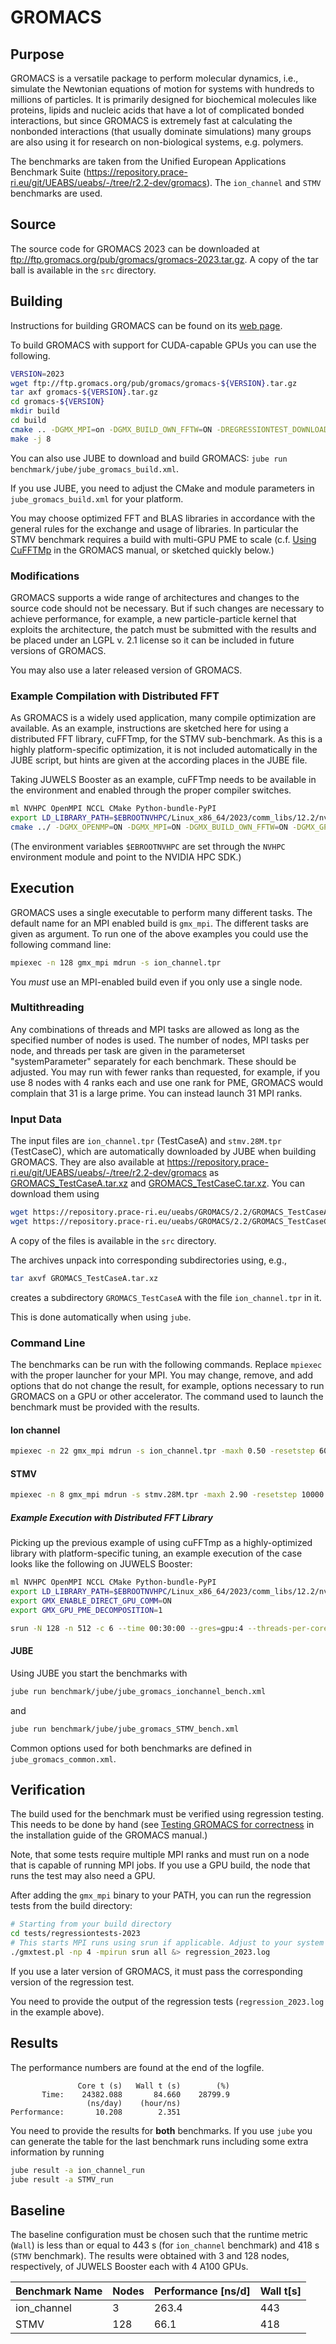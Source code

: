 # GROMACS

## Purpose

GROMACS is a versatile package to perform molecular dynamics, i.e., simulate the Newtonian equations of motion for systems with hundreds to millions of
particles. It is primarily designed for biochemical molecules like proteins, lipids and nucleic acids that have a lot of complicated bonded interactions, but since GROMACS is extremely fast at calculating the nonbonded interactions (that usually dominate simulations) many groups are also using it for research on non-biological systems, e.g. polymers.

The benchmarks are taken from the Unified European Applications Benchmark Suite
(https://repository.prace-ri.eu/git/UEABS/ueabs/-/tree/r2.2-dev/gromacs). The `ion_channel` and `STMV` benchmarks are used.

## Source
The source code for GROMACS 2023 can be downloaded at ftp://ftp.gromacs.org/pub/gromacs/gromacs-2023.tar.gz. A copy of the tar ball is available in the `src` directory.

## Building

Instructions for building GROMACS can be found on its [web page](https://manual.gromacs.org/current/install-guide/index.html).

To build GROMACS with support for CUDA-capable GPUs you can use the following.

```bash
VERSION=2023
wget ftp://ftp.gromacs.org/pub/gromacs/gromacs-${VERSION}.tar.gz
tar axf gromacs-${VERSION}.tar.gz
cd gromacs-${VERSION}
mkdir build
cd build
cmake .. -DGMX_MPI=on -DGMX_BUILD_OWN_FFTW=ON -DREGRESSIONTEST_DOWNLOAD=ON -DGMX_GPU=CUDA
make -j 8
```

You can also use JUBE to download and build GROMACS: `jube run benchmark/jube/jube_gromacs_build.xml`.

If you use JUBE, you need to adjust the CMake and module parameters in `jube_gromacs_build.xml` for your platform.

You may choose optimized FFT and BLAS libraries in accordance with the general rules for the exchange and usage of libraries. In particular the STMV benchmark requires a build with multi-GPU PME to scale (c.f. [Using CuFFTMp](https://manual.gromacs.org/current/install-guide/index.html#using-cufftmp) in the GROMACS manual, or sketched quickly below.)

### Modifications

GROMACS supports a wide range of architectures and changes to the source code should not be necessary. But if such changes are necessary to achieve performance, for example, a new particle-particle kernel that
exploits the architecture, the patch must be submitted with the results and be placed under an LGPL v. 2.1 license so it can be included in future versions of GROMACS.

You may also use a later released version of GROMACS.

### Example Compilation with Distributed FFT

As GROMACS is a widely used application, many compile optimization are available. As an example, instructions are sketched here for using a distributed FFT library, cuFFTmp, for the STMV sub-benchmark. As this is a highly platform-specific optimization, it is not included automatically in the JUBE script, but hints are given at the according places in the JUBE file.

Taking JUWELS Booster as an example, cuFFTmp needs to be available in the environment and enabled through the proper compiler switches.

```bash
ml NVHPC OpenMPI NCCL CMake Python-bundle-PyPI
export LD_LIBRARY_PATH=$EBROOTNVHPC/Linux_x86_64/2023/comm_libs/12.2/nvshmem_cufftmp_compat/lib:$EBROOTNVHPC/Linux_x86_64/2023/math_libs/12.2/lib64:$LD_LIBRARY_PATH
cmake ../ -DGMX_OPENMP=ON -DGMX_MPI=ON -DGMX_BUILD_OWN_FFTW=ON -DGMX_GPU=CUDA  -DGMX_CUDA_TARGET_SM=80 -DCMAKE_BUILD_TYPE=Release -DGMX_DOUBLE=off -DGMX_USE_CUFFTMP=ON -DcuFFTMp_ROOT=$EBROOTNVHPC/Linux_x86_64/2023/math_libs/12.2
```

(The environment variables `$EBROOTNVHPC` are set through the `NVHPC` environment module and point to the NVIDIA HPC SDK.)


## Execution

GROMACS uses a single executable to perform many different tasks.
The default name for an MPI enabled build is `gmx_mpi`. The different tasks are given as argument. To run one of the above examples you could use the following command line:

```bash
mpiexec -n 128 gmx_mpi mdrun -s ion_channel.tpr
```
You *must* use an MPI-enabled build even if you only use a single node.

### Multithreading

Any combinations of threads and MPI tasks are allowed as long as the specified number of nodes is used. The number of nodes, MPI tasks per node, and threads per task are given in the parameterset "systemParameter"
separately for each benchmark. These should be adjusted. You may run with fewer ranks than requested, for example, if you use 8 nodes with 4 ranks each and use one rank for PME, GROMACS would complain that 31 is a large prime. You can instead launch 31 MPI ranks.

### Input Data

The input files are `ion_channel.tpr` (TestCaseA) and `stmv.28M.tpr` (TestCaseC), which are automatically downloaded by JUBE when building GROMACS. They are also available at https://repository.prace-ri.eu/git/UEABS/ueabs/-/tree/r2.2-dev/gromacs as [GROMACS_TestCaseA.tar.xz](https://repository.prace-ri.eu/ueabs/GROMACS/2.2/GROMACS_TestCaseA.tar.xz) and [GROMACS_TestCaseC.tar.xz](https://repository.prace-ri.eu/ueabs/GROMACS/2.2/GROMACS_TestCaseC.tar.xz). You can download them using

```bash
wget https://repository.prace-ri.eu/ueabs/GROMACS/2.2/GROMACS_TestCaseA.tar.xz
wget https://repository.prace-ri.eu/ueabs/GROMACS/2.2/GROMACS_TestCaseC.tar.xz
```

A copy of the files is available in the `src` directory.

The archives unpack into corresponding subdirectories using, e.g.,

```bash
tar axvf GROMACS_TestCaseA.tar.xz
```

creates a subdirectory `GROMACS_TestCaseA` with the file `ion_channel.tpr` in it.

This is done automatically when using `jube`.

### Command Line

The benchmarks can be run with the following commands. Replace `mpiexec` with the proper launcher for your MPI. You may change, remove, and add options that do not change the result, for example, options necessary to run GROMACS on a GPU or other accelerator. The command used to launch the benchmark must be provided with the results.


#### Ion channel

```bash
mpiexec -n 22 gmx_mpi mdrun -s ion_channel.tpr -maxh 0.50 -resetstep 60000 -noconfout -nsteps 600000 -noconfout -g logfile -ntomp 6 -dlb yes -pme gpu -npme 1 -nstlist 100
```

#### STMV

```bash
mpiexec -n 8 gmx_mpi mdrun -s stmv.28M.tpr -maxh 2.90 -resetstep 10000 -noconfout -nsteps 170000 -g logfile -ntomp $threadspertask -tunepme no -pme gpu -npme 1 -bonded gpu -nstlist 400
```

##### Example Execution with Distributed FFT Library

Picking up the previous example of using cuFFTmp as a highly-optimized library with platform-specific tuning, an example execution of the case looks like the following on JUWELS Booster:

```bash
ml NVHPC OpenMPI NCCL CMake Python-bundle-PyPI
export LD_LIBRARY_PATH=$EBROOTNVHPC/Linux_x86_64/2023/comm_libs/12.2/nvshmem_cufftmp_compat/lib:$EBROOTNVHPC/Linux_x86_64/2023/math_libs/12.2/lib64:$LD_LIBRARY_PATH
export GMX_ENABLE_DIRECT_GPU_COMM=ON
export GMX_GPU_PME_DECOMPOSITION=1

srun -N 128 -n 512 -c 6 --time 00:30:00 --gres=gpu:4 --threads-per-core=2 gromacs/build/bin/gmx_mpi mdrun -s GROMACS_TestCaseC/stmv.28M.tpr -maxh 0.5 -resetstep 10000 -noconfout -nsteps 170000 -g logfile -ntomp 6 -tunepme no -pme gpu -npme 128 -bonded gpu -nstlist 400 -cpt -1 -pin on 
```

#### JUBE

Using JUBE you start the benchmarks with

```bash
jube run benchmark/jube/jube_gromacs_ionchannel_bench.xml
```

and

```bash
jube run benchmark/jube/jube_gromacs_STMV_bench.xml
```

Common options used for both benchmarks are defined in `jube_gromacs_common.xml`.


## Verification

The build used for the benchmark must be verified using regression
testing. This needs to be done by hand (see [Testing GROMACS for correctness](https://manual.gromacs.org/current/install-guide/index.html#testing-gromacs-for-correctness) in the installation guide of the GROMACS manual.)

Note, that some tests require multiple MPI ranks and must run on a node that is capable of running MPI jobs. If you use a GPU build, the node that runs the test may also need a GPU.

After adding the `gmx_mpi` binary to your PATH, you can run the regression tests from the build directory:

```bash
# Starting from your build directory
cd tests/regressiontests-2023
# This starts MPI runs using srun if applicable. Adjust to your system as necessary.
./gmxtest.pl -np 4 -mpirun srun all &> regression_2023.log
```

If you use a later version of GROMACS, it must pass the corresponding version of the regression test.

You need to provide the output of the regression tests (`regression_2023.log` in the example above).

## Results

The performance numbers are found at the end of the logfile.

```
               Core t (s)   Wall t (s)        (%)
       Time:    24382.088       84.660    28799.9
                 (ns/day)    (hour/ns)
Performance:       10.208        2.351
```

You need to provide the results for **both** benchmarks. If you use `jube` you can generate the table for the last benchmark runs including some extra information by running

```bash
jube result -a ion_channel_run
jube result -a STMV_run
```

## Baseline

The baseline configuration must be chosen such that the runtime metric (`Wall`) is less than or equal to 443 s (for `ion_channel` benchmark) and 418 s (`STMV` benchmark). The results were obtained with 3 and 128 nodes, respectively, of JUWELS Booster each with 4 A100 GPUs.

| Benchmark Name | Nodes | Performance [ns/d] | Wall t[s] |
| -------------- | ----- | ------------------ | --------- |
| ion_channel    |   3   |           263.4    |  443      |
| STMV           | 128   |            66.1    |  418      |




